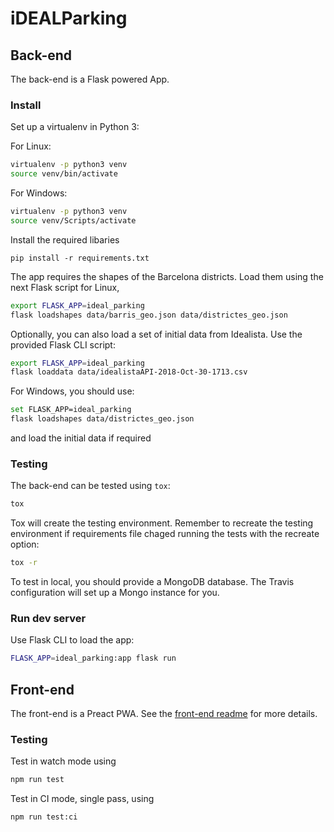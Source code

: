 # iDEALParking

## Back-end

The back-end is a Flask powered App.

### Install

Set up a virtualenv in Python 3:

For Linux:

```bash
virtualenv -p python3 venv
source venv/bin/activate
```

For Windows:
```bash
virtualenv -p python3 venv
source venv/Scripts/activate
```

Install the required libaries

```
pip install -r requirements.txt
```

The app requires the shapes of the Barcelona districts. Load them
using the next Flask script for Linux,

```bash
export FLASK_APP=ideal_parking
flask loadshapes data/barris_geo.json data/districtes_geo.json
```

Optionally, you can also load a set of initial data from Idealista. Use the provided Flask CLI script:

```bash
export FLASK_APP=ideal_parking
flask loaddata data/idealistaAPI-2018-Oct-30-1713.csv
```

For Windows, you should use:

```bash
set FLASK_APP=ideal_parking
flask loadshapes data/districtes_geo.json
```

and load the initial data if required


### Testing
The back-end can be tested using `tox`:

```bash
tox
```

Tox will create the testing environment. Remember to recreate the
testing environment if requirements file chaged running the tests with the recreate option:


```bash
tox -r
```

To test in local, you should provide a MongoDB database. The Travis configuration will set up a Mongo instance for you.

### Run dev server

Use Flask CLI to load the app:

```bash
FLASK_APP=ideal_parking:app flask run
```

## Front-end

The front-end is a Preact PWA. See the [front-end readme](./www/README.md) for more details.

### Testing

Test in watch mode using

```bash
npm run test
```

Test in CI mode, single pass, using

```bash
npm run test:ci
```
